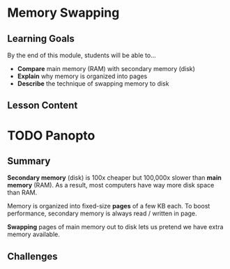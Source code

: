 # Memory Swapping

## Learning Goals

By the end of this module, students will be able to...

- **Compare** main memory (RAM) with secondary memory (disk)
- **Explain** why memory is organized into pages
- **Describe** the technique of swapping memory to disk

## Lesson Content

# TODO Panopto


## Summary

**Secondary memory** (disk) is 100x cheaper but 100,000x slower than **main memory** (RAM). As a result, most computers have way more disk space than RAM.

Memory is organized into fixed-size **pages** of a few KB each. To boost performance, secondary memory is always read / written in page.

**Swapping** pages of main memory out to disk lets us pretend we have extra memory available.

## Challenges